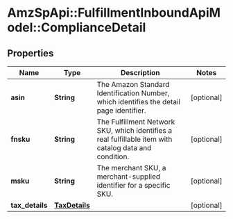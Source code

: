 # AmzSpApi::FulfillmentInboundApiModel::ComplianceDetail

## Properties
Name | Type | Description | Notes
------------ | ------------- | ------------- | -------------
**asin** | **String** | The Amazon Standard Identification Number, which identifies the detail page identifier. | [optional] 
**fnsku** | **String** | The Fulfillment Network SKU, which identifies a real fulfillable item with catalog data and condition. | [optional] 
**msku** | **String** | The merchant SKU, a merchant-supplied identifier for a specific SKU. | [optional] 
**tax_details** | [**TaxDetails**](TaxDetails.md) |  | [optional] 

